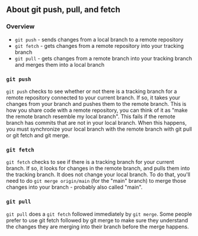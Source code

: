 ## About git push, pull, and fetch

### Overview 

- `git push` - sends changes from a local branch to a remote repository
- `git fetch` - gets changes from a remote repository into your tracking branch
- `git pull` - gets changes from a remote branch into your tracking branch and merges them into a local branch

### `git push` 

`git push` checks to see whether or not there is a tracking branch for a remote repository connected to your current branch. If so, it takes your changes from your branch and pushes them to the remote branch. This is how you share code with a remote repository, you can think of it as "make the remote branch resemble my local branch". This fails if the remote branch has commits that are not in your local branch. When this happens, you must synchronize your local branch with the remote branch with git pull or git fetch and git merge.

### `git fetch` 

`git fetch` checks to see if there is a tracking branch for your current branch. If so, it looks for changes in the remote branch, and pulls them into the tracking branch. It does not change your local branch. To do that, you'll need to do `git merge origin/main` (for the "main" branch) to merge those changes into your branch - probably also called "main".

### `git pull` 

`git pull` does a `git fetch` followed immediately by `git merge`. Some people prefer to use git fetch followed by git merge to make sure they understand the changes they are merging into their branch before the merge happens.